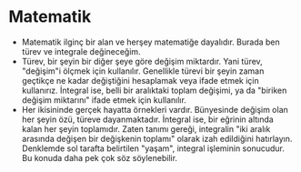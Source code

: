 # Matematik
* Matematik ilginç bir alan ve herşey matematiğe dayalıdır. Burada ben türev ve integrale değineceğim.
* Türev, bir şeyin bir diğer şeye göre değişim miktardır. Yani türev, "değişim"i ölçmek için kullanılır. Genellikle türevi bir şeyin zaman geçtikçe ne kadar değiştiğini hesaplamak veya ifade etmek için kullanırız. İntegral ise, belli bir aralıktaki toplam değişimi, ya da "biriken değişim miktarını" ifade etmek için kullanılır.
* Her ikisininde gerçek hayatta örnekleri vardır. Bünyesinde değişim olan her şeyin özü, türeve dayanmaktadır. İntegral ise, bir eğrinin altında kalan her şeyin toplamıdır. Zaten tanımı gereği, integralin "iki aralık arasında değişen bir değişkenin toplamı" olarak izah edildiğini hatırlayın. Denklemde sol tarafta belirtilen "yaşam", integral işleminin sonucudur. Bu konuda daha pek çok söz söylenebilir. 
